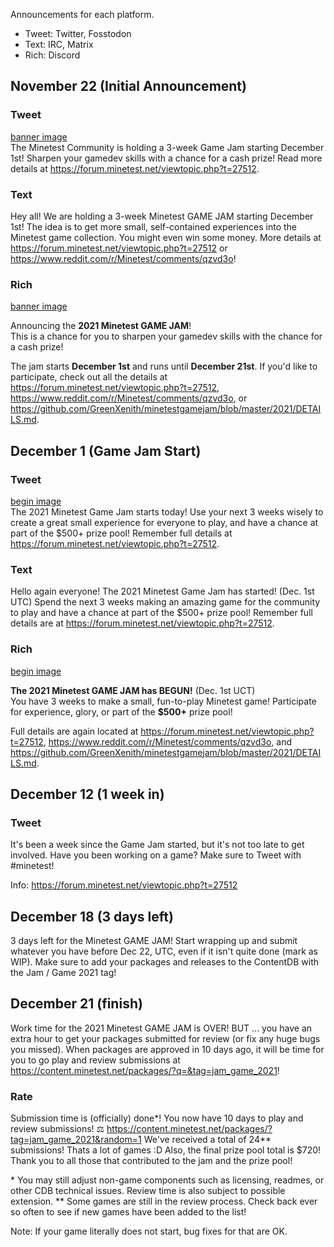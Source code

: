 Announcements for each platform.
* Tweet: Twitter, Fosstodon
* Text: IRC, Matrix
* Rich: Discord

## November 22 (Initial Announcement)
### Tweet
[banner image](banner.png)  
The Minetest Community is holding a 3-week Game Jam starting December 1st! Sharpen your gamedev skills with a chance for a cash prize! Read more details at https://forum.minetest.net/viewtopic.php?t=27512.

### Text
Hey all! We are holding a 3-week Minetest GAME JAM starting December 1st! The idea is to get more small, self-contained experiences into the Minetest game collection. You might even win some money. More details at https://forum.minetest.net/viewtopic.php?t=27512 or https://www.reddit.com/r/Minetest/comments/qzvd3o!

### Rich
[banner image](banner.png)

Announcing the **2021 Minetest GAME JAM**!  
This is a chance for you to sharpen your gamedev skills with the chance for a cash prize!  

The jam starts **December 1st** and runs until **December 21st**. If you'd like to participate, check out all the details at <https://forum.minetest.net/viewtopic.php?t=27512>, <https://www.reddit.com/r/Minetest/comments/qzvd3o>, or <https://github.com/GreenXenith/minetestgamejam/blob/master/2021/DETAILS.md>.

## December 1 (Game Jam Start)
### Tweet
[begin image](begin.png)  
The 2021 Minetest Game Jam starts today! Use your next 3 weeks wisely to create a great small experience for everyone to play, and have a chance at part of the $500+ prize pool! Remember full details at https://forum.minetest.net/viewtopic.php?t=27512.

### Text
Hello again everyone! The 2021 Minetest Game Jam has started! (Dec. 1st UTC) Spend the next 3 weeks making an amazing game for the community to play and have a chance at part of the $500+ prize pool! Remember full details are at https://forum.minetest.net/viewtopic.php?t=27512.

### Rich
[begin image](begin.png)

**The 2021 Minetest GAME JAM has BEGUN!** (Dec. 1st UCT)  
You have 3 weeks to make a small, fun-to-play Minetest game! Participate for experience, glory, or part of the **$500+** prize pool!  

Full details are again located at <https://forum.minetest.net/viewtopic.php?t=27512>, <https://www.reddit.com/r/Minetest/comments/qzvd3o>, and <https://github.com/GreenXenith/minetestgamejam/blob/master/2021/DETAILS.md>.


## December 12 (1 week in)
### Tweet
It's been a week since the Game Jam started, but it's not too late to get involved. Have you been working on a game? Make sure to Tweet with #minetest!

Info: https://forum.minetest.net/viewtopic.php?t=27512

## December 18 (3 days left)
3 days left for the Minetest GAME JAM! Start wrapping up and submit whatever you have before Dec 22, UTC, even if it isn't quite done (mark as WIP).
Make sure to add your packages and releases to the ContentDB with the Jam / Game 2021 tag!

## December 21 (finish)
Work time for the 2021 Minetest GAME JAM is OVER! BUT ... you have an extra hour to get your packages submitted for review (or fix any huge bugs you missed).
When packages are approved in 10 days ago, it will be time for you to go play and review submissions at https://content.minetest.net/packages/?q=&tag=jam_game_2021! 

### Rate
Submission time is (officially) done\*! You now have 10 days to play and review submissions! ⚖️ 
https://content.minetest.net/packages/?tag=jam_game_2021&random=1
We've received a total of 24\*\* submissions! Thats a lot of games :D Also, the final prize pool total is $720! Thank you to all those that contributed to the jam and the prize pool!

\* You may still adjust non-game components such as licensing, readmes, or other CDB technical issues. Review time is also subject to possible extension.
\*\* Some games are still in the review process. Check back ever so often to see if new games have been added to the list! 

Note: If your game literally does not start, bug fixes for that are OK.
